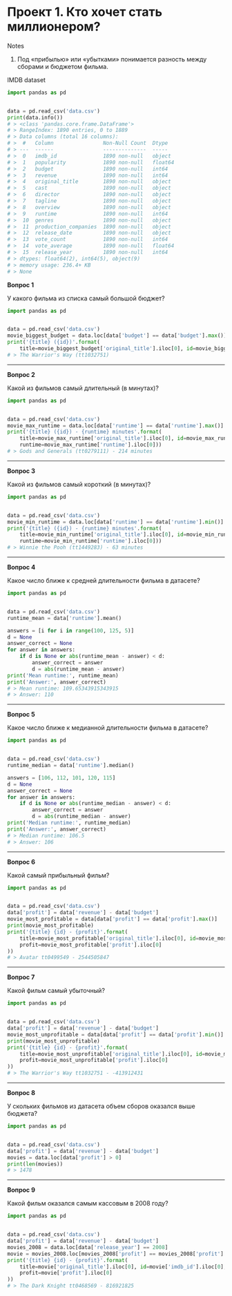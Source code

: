 # Проект 1. Кто хочет стать миллионером?

Notes
1. Под «прибылью» или «убытками» понимается разность между сборами и бюджетом фильма.

IMDB dataset
```python
import pandas as pd


data = pd.read_csv('data.csv')
print(data.info())
# > <class 'pandas.core.frame.DataFrame'>
# > RangeIndex: 1890 entries, 0 to 1889
# > Data columns (total 16 columns):
# >  #   Column                Non-Null Count  Dtype  
# > ---  ------                --------------  -----  
# >  0   imdb_id               1890 non-null   object 
# >  1   popularity            1890 non-null   float64
# >  2   budget                1890 non-null   int64  
# >  3   revenue               1890 non-null   int64  
# >  4   original_title        1890 non-null   object 
# >  5   cast                  1890 non-null   object 
# >  6   director              1890 non-null   object 
# >  7   tagline               1890 non-null   object 
# >  8   overview              1890 non-null   object 
# >  9   runtime               1890 non-null   int64  
# >  10  genres                1890 non-null   object 
# >  11  production_companies  1890 non-null   object 
# >  12  release_date          1890 non-null   object 
# >  13  vote_count            1890 non-null   int64  
# >  14  vote_average          1890 non-null   float64
# >  15  release_year          1890 non-null   int64  
# > dtypes: float64(2), int64(5), object(9)
# > memory usage: 236.4+ KB
# > None
```

**Вопрос 1**                                    
                                                
У какого фильма из списка самый большой бюджет?

```python
import pandas as pd


data = pd.read_csv('data.csv')
movie_biggest_budget = data.loc[data['budget'] == data['budget'].max()]
print('{title} ({id})'.format(
    title=movie_biggest_budget['original_title'].iloc[0], id=movie_biggest_budget['imdb_id'].iloc[0]))
# > The Warrior's Way (tt1032751)
```

---

**Вопрос 2**

Какой из фильмов самый длительный (в минутах)?

```python
import pandas as pd


data = pd.read_csv('data.csv')
movie_max_runtime = data.loc[data['runtime'] == data['runtime'].max()]
print('{title} ({id}) - {runtime} minutes'.format(
    title=movie_max_runtime['original_title'].iloc[0], id=movie_max_runtime['imdb_id'].iloc[0],
    runtime=movie_max_runtime['runtime'].iloc[0]))
# > Gods and Generals (tt0279111) - 214 minutes
```

---

**Вопрос 3**

Какой из фильмов самый короткий (в минутах)?

```python
import pandas as pd


data = pd.read_csv('data.csv')
movie_min_runtime = data.loc[data['runtime'] == data['runtime'].min()]
print('{title} ({id}) - {runtime} minutes'.format(
    title=movie_min_runtime['original_title'].iloc[0], id=movie_min_runtime['imdb_id'].iloc[0],
    runtime=movie_min_runtime['runtime'].iloc[0]))
# > Winnie the Pooh (tt1449283) - 63 minutes
```

---

**Вопрос 4**

Какое число ближе к средней длительности фильма в датасете?

```python
import pandas as pd


data = pd.read_csv('data.csv')
runtime_mean = data['runtime'].mean()

answers = [i for i in range(100, 125, 5)]
d = None
answer_correct = None
for answer in answers:
    if d is None or abs(runtime_mean - answer) < d:
        answer_correct = answer
        d = abs(runtime_mean - answer)
print('Mean runtime:', runtime_mean)
print('Answer:', answer_correct)
# > Mean runtime: 109.65343915343915
# > Answer: 110
```

---

**Вопрос 5**

Какое число ближе к медианной длительности фильма в датасете?

```python
import pandas as pd


data = pd.read_csv('data.csv')
runtime_median = data['runtime'].median()

answers = [106, 112, 101, 120, 115]
d = None
answer_correct = None
for answer in answers:
    if d is None or abs(runtime_median - answer) < d:
        answer_correct = answer
        d = abs(runtime_median - answer)
print('Median runtime:', runtime_median)
print('Answer:', answer_correct)
# > Median runtime: 106.5
# > Answer: 106
```

---

**Вопрос 6**

Какой самый прибыльный фильм?

```python
import pandas as pd


data = pd.read_csv('data.csv')
data['profit'] = data['revenue'] - data['budget']
movie_most_profitable = data[data['profit'] == data['profit'].max()]
print(movie_most_profitable)
print('{title} {id} - {profit}'.format(
    title=movie_most_profitable['original_title'].iloc[0], id=movie_most_profitable['imdb_id'].iloc[0],
    profit=movie_most_profitable['profit'].iloc[0]
))
# > Avatar tt0499549 - 2544505847
```

---

**Вопрос 7**

Какой фильм самый убыточный?

```python
import pandas as pd


data = pd.read_csv('data.csv')
data['profit'] = data['revenue'] - data['budget']
movie_most_unprofitable = data[data['profit'] == data['profit'].min()]
print(movie_most_unprofitable)
print('{title} {id} - {profit}'.format(
    title=movie_most_unprofitable['original_title'].iloc[0], id=movie_most_unprofitable['imdb_id'].iloc[0],
    profit=movie_most_unprofitable['profit'].iloc[0]
))
# > The Warrior's Way tt1032751 - -413912431
```

---

**Вопрос 8**

У скольких фильмов из датасета объем сборов оказался выше бюджета?

```python
import pandas as pd


data = pd.read_csv('data.csv')
data['profit'] = data['revenue'] - data['budget']
movies = data.loc[data['profit'] > 0]
print(len(movies))
# > 1478
```

---

**Вопрос 9**

Какой фильм оказался самым кассовым в 2008 году?

```python
import pandas as pd


data = pd.read_csv('data.csv')
data['profit'] = data['revenue'] - data['budget']
movies_2008 = data.loc[data['release_year'] == 2008]
movie = movies_2008.loc[movies_2008['profit'] == movies_2008['profit'].max()]
print('{title} {id} - {profit}'.format(
    title=movie['original_title'].iloc[0], id=movie['imdb_id'].iloc[0],
    profit=movie['profit'].iloc[0]
))
# > The Dark Knight tt0468569 - 816921825
```